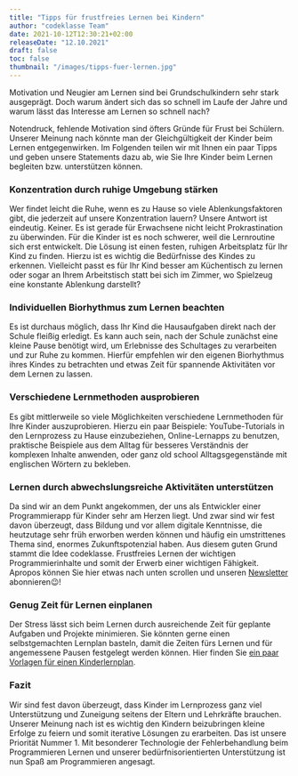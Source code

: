 ```yaml
---
title: "Tipps für frustfreies Lernen bei Kindern"
author: "codeklasse Team"
date: 2021-10-12T12:30:21+02:00
releaseDate: "12.10.2021"
draft: false
toc: false
thumbnail: "/images/tipps-fuer-lernen.jpg"
---
```


Motivation und Neugier am Lernen sind bei Grundschulkindern sehr stark ausgeprägt.
Doch warum ändert sich das so schnell im Laufe der Jahre und warum lässt das Interesse am Lernen so schnell nach?
<!--more-->

Notendruck, fehlende Motivation sind öfters Gründe für Frust bei Schülern. 
Unserer Meinung nach könnte man der Gleichgültigkeit der Kinder beim Lernen entgegenwirken. 
Im Folgenden teilen wir mit Ihnen ein paar Tipps und geben unsere Statements dazu ab, wie Sie Ihre Kinder beim Lernen begleiten bzw. unterstützen können. 

### Konzentration durch ruhige Umgebung stärken ###

Wer findet leicht die Ruhe, wenn es zu Hause so viele Ablenkungsfaktoren gibt, die jederzeit auf unsere Konzentration lauern? 
Unsere Antwort ist eindeutig. 
Keiner. 
Es ist gerade für Erwachsene nicht leicht Prokrastination zu überwinden. 
Für die Kinder ist es noch schwerer, weil die Lernroutine sich erst entwickelt. 
Die Lösung ist einen festen, ruhigen Arbeitsplatz für Ihr Kind zu finden.
Hierzu ist es wichtig die Bedürfnisse des Kindes zu erkennen. 
Vielleicht passt es für Ihr Kind besser am Küchentisch zu lernen oder sogar an Ihrem Arbeitstisch statt bei sich im Zimmer, wo Spielzeug eine konstante Ablenkung darstellt?

### Individuellen Biorhythmus zum Lernen beachten ### 

Es ist durchaus möglich, dass Ihr Kind die Hausaufgaben direkt nach der Schule fleißig erledigt. 
Es kann auch sein, nach der Schule zunächst eine kleine Pause benötigt wird, um Erlebnisse des Schultages zu verarbeiten und zur Ruhe zu kommen. 
Hierfür empfehlen wir den eigenen Biorhythmus ihres Kindes zu betrachten und etwas Zeit für spannende Aktivitäten vor dem Lernen zu lassen. 

### Verschiedene Lernmethoden ausprobieren ###

Es gibt mittlerweile so viele Möglichkeiten verschiedene Lernmethoden für Ihre Kinder auszuprobieren. Hierzu ein paar Beispiele: YouTube-Tutorials in den Lernprozess zu Hause einzubeziehen, Online-Lernapps zu benutzen, praktische Beispiele aus dem Alltag für besseres Verständnis der komplexen Inhalte anwenden, oder ganz old school Alltagsgegenstände mit englischen Wörtern zu bekleben. 

### Lernen durch abwechslungsreiche Aktivitäten unterstützen ###

Da sind wir an dem Punkt angekommen, der uns als Entwickler einer Programmierapp für Kinder sehr am Herzen liegt. Und zwar sind wir fest davon überzeugt, dass Bildung und vor allem digitale Kenntnisse, die heutzutage sehr früh erworben werden können und häufig ein umstrittenes Thema sind, enormes Zukunftspotenzial haben. Aus diesem guten Grund stammt die Idee codeklasse. Frustfreies Lernen der wichtigen Programmierinhalte und somit der Erwerb einer wichtigen Fähigkeit. Apropos können Sie hier etwas nach unten scrollen und unseren <a href="https://codeklasse.de/" target="_blank">Newsletter</a> abonnieren😉!

### Genug Zeit für Lernen einplanen ###

Der Stress lässt sich beim Lernen durch ausreichende Zeit für geplante Aufgaben und Projekte minimieren. Sie könnten gerne einen selbstgemachten Lernplan basteln, damit die Zeiten fürs Lernen und für angemessene Pausen festgelegt werden können. 
Hier finden Sie <a href = "https://www.pinterest.de/search/pins/?rs=ac&len=2&q=lernplan%20vorlage%20kinder&eq=lernplan%20kinder&etslf=3860&term_meta[]=lernplan%7Cautocomplete%7C2&term_meta[]=vorlage%7Cautocomplete%7C2&term_meta[]=kinder%7Cautocomplete%7C2" target="_blank">ein paar Vorlagen für einen Kinderlernplan</a>. 

### Fazit ###

Wir sind fest davon überzeugt, dass Kinder im Lernprozess ganz viel Unterstützung und Zuneigung seitens der Eltern und Lehrkräfte brauchen. 
Unserer Meinung nach ist es wichtig den Kindern beizubringen kleine Erfolge zu feiern und somit iterative Lösungen zu erarbeiten. 
Das ist unsere Priorität Nummer 1. Mit besonderer Technologie der Fehlerbehandlung beim Programmieren Lernen und unserer bedürfnisorientierten Unterstützung ist nun Spaß am Programmieren angesagt. 










